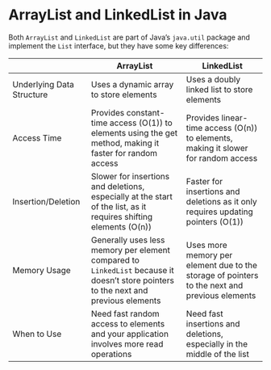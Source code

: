 # ArrayList and LinkedList in Java

Both ```ArrayList``` and ```LinkedList``` are part of Java’s ```java.util``` package and implement the ```List``` interface, but they have some key differences:

| | ArrayList | LinkedList |
| --- | --- | --- |
| Underlying Data Structure | Uses a dynamic array to store elements | Uses a doubly linked list to store elements |
| Access Time | Provides constant-time access (O(1)) to elements using the get method, making it faster for random access | Provides linear-time access (O(n)) to elements, making it slower for random access |
| Insertion/Deletion | Slower for insertions and deletions, especially at the start of the list, as it requires shifting elements (O(n)) | Faster for insertions and deletions as it only requires updating pointers (O(1)) |
| Memory Usage | Generally uses less memory per element compared to ```LinkedList``` because it doesn’t store pointers to the next and previous elements | Uses more memory per element due to the storage of pointers to the next and previous elements |
| When to Use | Need fast random access to elements and your application involves more read operations | Need fast insertions and deletions, especially in the middle of the list |
